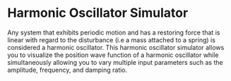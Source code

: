 <h1 class="code-line" data-line-start=0 data-line-end=1 ><a id="Harmonic_Oscillator_Simulator_0"></a>Harmonic Oscillator Simulator</h1>
<p class="has-line-data" data-line-start="2" data-line-end="3">Any system that exhibits periodic motion and has a restoring force that is linear with regard to the disturbance (i.e a mass attached to a spring) is considered a harmonic oscillator.  This harmonic oscillator simulator allows you to visualize the position wave function of a harmonic oscillator while simultaneously allowing you to vary multiple input parameters such as the amplitude, frequency, and damping ratio.</p>
